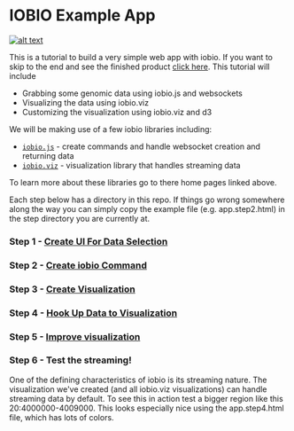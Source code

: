 # IOBIO Example App

[![alt text](https://raw.githubusercontent.com/iobio/example-bamViewer/master/assets/img/step5.png)](http://iobio.github.io/example-bamViewer/step5/app.step5.html)

This is a tutorial to build a very simple web app with iobio. If you want to skip to the end and see the finished product [click here](http://iobio.github.io/example-bamViewer/step5/app.step5.html). This tutorial will include
 * Grabbing some genomic data using iobio.js and websockets
 * Visualizing the data using iobio.viz
 * Customizing the visualization using iobio.viz and d3

We will be making use of a few iobio libraries including:
 * [```iobio.js```](https://github.com/iobio/iobio.js) - create commands and handle websocket creation and returning data
 * [```iobio.viz```](https://github.com/iobio/iobio.viz) - visualization library that handles streaming data

To learn more about these libraries go to there home pages linked above.

Each step below has a directory in this repo. If things go wrong somewhere along the way you can simply copy the example file (e.g. app.step2.html) in the step directory you are currently at.

### Step 1 - [Create UI For Data Selection](/step1)

### Step 2 - [Create iobio Command](/step2)

### Step 3 - [Create Visualization](/step3)

### Step 4 - [Hook Up Data to Visualization](/step4)

### Step 5 - [Improve visualization](/step5)

### Step 6 - Test the streaming!
One of the defining characteristics of iobio is its streaming nature. The visualization we've created (and all iobio.viz visualizations) can handle streaming data by default. To see this in action test a bigger region like this 20:4000000-4009000. This looks especially nice using the app.step4.html file, which has lots of colors.
